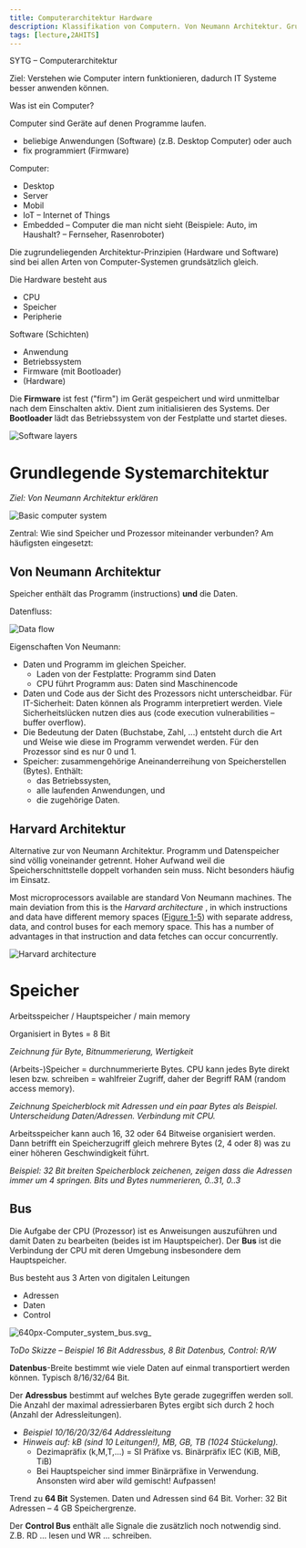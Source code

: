 ```yaml
---
title: Computerarchitektur Hardware
description: Klassifikation von Computern. Von Neumann Architektur. Grundlagen zu Speicher und Bus.
tags: [lecture,2AHITS]
---
```


SYTG – Computerarchitektur

Ziel:  Verstehen wie Computer intern funktionieren, dadurch IT Systeme besser anwenden können.

Was ist ein Computer?

Computer sind Geräte auf denen Programme laufen. 

- beliebige Anwendungen (Software)  (z.B. Desktop Computer) oder auch 
- fix programmiert (Firmware)



Computer:

- Desktop
- Server
- Mobil
- IoT – Internet of Things
- Embedded – Computer die man nicht sieht  (Beispiele: Auto, im Haushalt? – Fernseher, Rasenroboter)



Die zugrundeliegenden Architektur-Prinzipien (Hardware und Software) sind bei allen Arten von Computer-Systemen grundsätzlich gleich.

Die Hardware besteht aus

- CPU
- Speicher
- Peripherie



Software (Schichten)

- Anwendung
- Betriebssystem
- Firmware (mit Bootloader)
- (Hardware)

Die **Firmware** ist fest ("firm") im Gerät gespeichert und wird unmittelbar nach dem Einschalten aktiv. Dient zum initialisieren des Systems. Der **Bootloader** lädt das Betriebssystem von der Festplatte und startet dieses.

![Software layers](comparch/httpatomoreillycomsourceoreillyimages61602.png)



# Grundlegende Systemarchitektur

*Ziel: Von Neumann Architektur erklären*



![Basic computer system](comparch/httpatomoreillycomsourceoreillyimages61604.png)



Zentral: Wie sind Speicher und Prozessor miteinander verbunden? Am häufigsten eingesetzt:

## Von Neumann Architektur

Speicher enthält das Programm (instructions) **und** die Daten.

Datenfluss:

![Data flow](comparch/httpatomoreillycomsourceoreillyimages61606.png)

Eigenschaften Von Neumann:

- Daten und Programm im gleichen Speicher. 
  - Laden von der Festplatte: Programm sind Daten
  - CPU führt Programm aus: Daten sind Maschinencode
- Daten und Code aus der Sicht des Prozessors nicht unterscheidbar. Für IT-Sicherheit: Daten können als Programm interpretiert werden. Viele Sicherheitslücken nutzen dies aus (code execution vulnerabilities – buffer overflow).
- Die Bedeutung der Daten (Buchstabe, Zahl, ...) entsteht durch die Art und Weise wie diese im Programm verwendet werden. Für den Prozessor sind es nur 0 und 1.
- Speicher: zusammengehörige Aneinanderreihung von Speicherstellen (Bytes). Enthält:
  - das Betriebssysten, 
  - alle laufenden Anwendungen, und
  - die zugehörige Daten.



## Harvard Architektur

Alternative zur von Neumann Architektur. Programm und Datenspeicher sind völlig voneinander getrennt. Hoher Aufwand weil die Speicherschnittstelle doppelt vorhanden sein muss. Nicht besonders häufig im Einsatz.

Most microprocessors available are standard Von Neumann machines. The main deviation from this is the *Harvard architecture* , in which instructions and data have different memory spaces ([Figure 1-5](https://www.oreilly.com/library/view/designing-embedded-hardware/0596007558/ch01.html#dbhardware2-CHP-1-FIG-5)) with separate address, data, and control buses for each memory space. This has a number of advantages in that instruction and data fetches can occur concurrently.

![Harvard architecture](comparch/httpatomoreillycomsourceoreillyimages61610-20200609120618790.png)



# Speicher

Arbeitsspeicher / Hauptspeicher / main memory

Organisiert in Bytes = 8 Bit 

*Zeichnung für Byte, Bitnummerierung, Wertigkeit*

(Arbeits-)Speicher = durchnummerierte Bytes. CPU kann jedes Byte direkt lesen bzw. schreiben = wahlfreier Zugriff, daher der Begriff RAM (random access memory).

*Zeichnung Speicherblock mit Adressen und ein paar Bytes als Beispiel. Unterscheidung Daten/Adressen. Verbindung mit CPU.*

Arbeitsspeicher kann auch 16, 32 oder 64 Bitweise organisiert werden. Dann betrifft ein Speicherzugriff gleich mehrere Bytes (2, 4 oder 8) was zu einer höheren Geschwindigkeit führt.

*Beispiel: 32 Bit breiten Speicherblock zeichenen, zeigen dass die Adressen immer um 4 springen. Bits und Bytes nummerieren, 0..31, 0..3*



## Bus

Die Aufgabe der CPU (Prozessor) ist es Anweisungen auszuführen und damit Daten zu bearbeiten (beides ist im Hauptspeicher). Der **Bus** ist die Verbindung der CPU mit deren Umgebung insbesondere dem Hauptspeicher.

Bus besteht aus 3 Arten von digitalen Leitungen

-   Adressen
-   Daten
-   Control

![640px-Computer_system_bus.svg_](comparch/640px-Computer_system_bus.svg_-1783575.png)

*ToDo Skizze – Beispiel 16 Bit Addressbus, 8 Bit Datenbus, Control: R/W*

**Datenbus**-Breite bestimmt wie viele Daten auf einmal transportiert werden können. Typisch 8/16/32/64 Bit.

Der **Adressbus** bestimmt auf welches Byte gerade zugegriffen werden soll. Die Anzahl der maximal adressierbaren Bytes ergibt sich durch 2 hoch (Anzahl der Adressleitungen).

-   *Beispiel 10/16/20/32/64 Addressleitung*
-   *Hinweis auf: kB (sind 10 Leitungen!), MB, GB, TB (1024 Stückelung).*
    -   Dezimapräfix (k,M,T,...) = SI Präfixe vs. Binärpräfix IEC (KiB, MiB, TiB)
    -   Bei Hauptspeicher sind immer Binärpräfixe in Verwendung. Ansonsten wird aber wild gemischt! Aufpassen!

Trend zu **64 Bit** Systemen. Daten und Adressen sind 64 Bit. Vorher: 32 Bit Adressen – 4 GB Speichergrenze.

Der **Control Bus** enthält alle Signale die zusätzlich noch notwendig sind. Z.B. RD ... lesen und WR ... schreiben.

